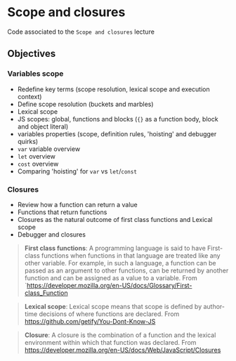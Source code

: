 # Scope and closures

Code associated to the `Scope and closures` lecture

## Objectives

### Variables scope
* Redefine key terms (scope resolution, lexical scope and execution context)
* Define scope resolution (buckets and marbles)
* Lexical scope
* JS scopes: global, functions and blocks (`{}` as a function body, block and object literal)
* variables properties (scope, definition rules, 'hoisting' and debugger quirks)
* `var` variable overview
* `let` overview
* `cost` overview
* Comparing 'hoisting' for `var` vs `let`/`const`

### Closures
* Review how a function can return a value
* Functions that return functions
* Closures as the natural outcome of first class functions and Lexical scope
* Debugger and closures

> **First class functions**: A programming language is said to have First-class functions when functions in that language are treated like any other variable. For example, in such a language, a function can be passed as an argument to other functions, can be returned by another function and can be assigned as a value to a variable. From `https://developer.mozilla.org/en-US/docs/Glossary/First-class_Function

> **Lexical scope**: Lexical scope means that scope is defined by author-time decisions of where functions are declared. From https://github.com/getify/You-Dont-Know-JS

> **Closure**: A closure is the combination of a function and the lexical environment within which that function was declared. From https://developer.mozilla.org/en-US/docs/Web/JavaScript/Closures

